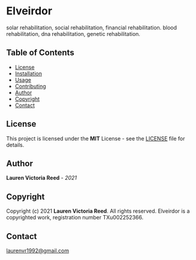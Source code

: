 # Elveirdor

solar rehabilitation, social rehabilitation, financial rehabilitation. blood rehabilitation, dna rehabilitation, genetic rehabilitation.

## Table of Contents
- [License](#license)
- [Installation](#installation)
- [Usage](#usage)
- [Contributing](#contributing)
- [Author](#author)
- [Copyright](#copyright)
- [Contact](#contact)

## License

This project is licensed under the **MIT** License - see the [LICENSE](LICENSE) file for details.

## Author

**Lauren Victoria Reed** - *2021*

## Copyright

Copyright (c) 2021 **Lauren Victoria Reed**. All rights reserved.
Elveirdor is a copyrighted work, registration number TXu002252366.

## Contact

laurenvr1992@gmail.com

